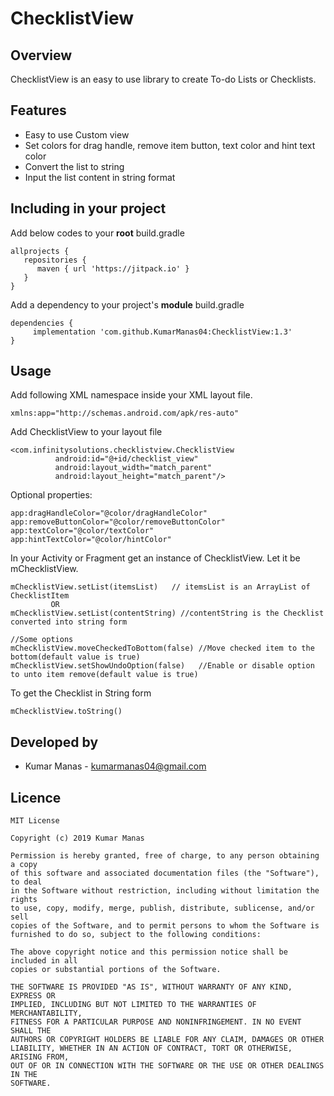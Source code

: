 # ChecklistView
## Overview
ChecklistView is an easy to use library to create To-do Lists or Checklists.

## Features
  - Easy to use Custom view
  - Set colors for drag handle, remove item button, text color and hint text color
  - Convert the list to string
  - Input the list content in string format

## Including in your project
Add below codes to your <b>root</b> build.gradle
```
allprojects {
   repositories {
      maven { url 'https://jitpack.io' }
   }
}
```
Add a dependency to your project's <b>module</b> build.gradle
```
dependencies {
     implementation 'com.github.KumarManas04:ChecklistView:1.3'
}
```
## Usage
Add following XML namespace inside your XML layout file.
```
xmlns:app="http://schemas.android.com/apk/res-auto"
```

Add ChecklistView to your layout file
```
<com.infinitysolutions.checklistview.ChecklistView
          android:id="@+id/checklist_view"
          android:layout_width="match_parent"
          android:layout_height="match_parent"/>
```
Optional properties:
```
app:dragHandleColor="@color/dragHandleColor"
app:removeButtonColor="@color/removeButtonColor"
app:textColor="@color/textColor"
app:hintTextColor="@color/hintColor"
```
In your Activity or Fragment get an instance of ChecklistView. Let it be mChecklistView.
```
mChecklistView.setList(itemsList)   // itemsList is an ArrayList of ChecklistItem
         OR
mChecklistView.setList(contentString) //contentString is the Checklist converted into string form

//Some options
mChecklistView.moveCheckedToBottom(false) //Move checked item to the bottom(default value is true)
mChecklistView.setShowUndoOption(false)   //Enable or disable option to unto item remove(default value is true)
```
To get the Checklist in String form
```
mChecklistView.toString()
```

## Developed by
* Kumar Manas - <kumarmanas04@gmail.com>

## Licence
```
MIT License

Copyright (c) 2019 Kumar Manas

Permission is hereby granted, free of charge, to any person obtaining a copy
of this software and associated documentation files (the "Software"), to deal
in the Software without restriction, including without limitation the rights
to use, copy, modify, merge, publish, distribute, sublicense, and/or sell
copies of the Software, and to permit persons to whom the Software is
furnished to do so, subject to the following conditions:

The above copyright notice and this permission notice shall be included in all
copies or substantial portions of the Software.

THE SOFTWARE IS PROVIDED "AS IS", WITHOUT WARRANTY OF ANY KIND, EXPRESS OR
IMPLIED, INCLUDING BUT NOT LIMITED TO THE WARRANTIES OF MERCHANTABILITY,
FITNESS FOR A PARTICULAR PURPOSE AND NONINFRINGEMENT. IN NO EVENT SHALL THE
AUTHORS OR COPYRIGHT HOLDERS BE LIABLE FOR ANY CLAIM, DAMAGES OR OTHER
LIABILITY, WHETHER IN AN ACTION OF CONTRACT, TORT OR OTHERWISE, ARISING FROM,
OUT OF OR IN CONNECTION WITH THE SOFTWARE OR THE USE OR OTHER DEALINGS IN THE
SOFTWARE.
```

